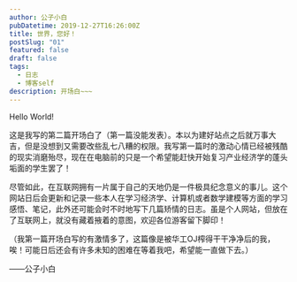 ```yaml
---
author: 公子小白
pubDatetime: 2019-12-27T16:26:00Z
title: 世界，您好！
postSlug: "01"
featured: false
draft: false
tags:
  - 日志
  - 博客self
description: 开场白~~~
---
```


Hello World!

这是我写的第二篇开场白了（第一篇没能发表）。本以为建好站点之后就万事大吉，但是没想到又需要改些乱七八糟的权限。我写第一篇时的激动心情已经被残酷的现实消磨殆尽，现在在电脑前的只是一个希望能赶快开始复习产业经济学的蓬头垢面的学生罢了！

尽管如此，在互联网拥有一片属于自己的天地仍是一件极具纪念意义的事儿。这个网站日后会更新和记录一些本人在学习经济学、计算机或者数学建模等方面的学习感悟、笔记，此外还可能会时不时地写下几篇矫情的日志。虽是个人网站，但放在了互联网上，就没有藏着掖着的意图，欢迎各位游客留下脚印！

（我第一篇开场白写的有激情多了，这篇像是被华工OJ榨得干干净净后的我，唉！可能日后还会有许多未知的困难在等着我吧，希望能一直做下去。）

——公子小白
